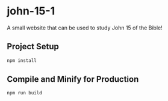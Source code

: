# john-15-1

A small website that can be used to study John 15 of the Bible!

## Project Setup

```sh
npm install
```

## Compile and Minify for Production

```sh
npm run build
```

